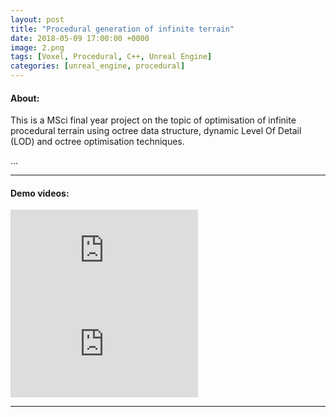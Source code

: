 ```yaml
---
layout: post
title: "Procedural generation of infinite terrain"
date: 2018-05-09 17:00:00 +0000
image: 2.png
tags: [Voxel, Procedural, C++, Unreal Engine]
categories: [unreal_engine, procedural]
---
```


#### About:
This is a MSci final year project on the topic of optimisation of infinite procedural terrain using octree data structure, dynamic Level Of Detail (LOD) and octree optimisation techniques.

...

***
#### Demo videos:
<iframe src="https://www.youtube.com/watch?v=2sqBf3AZPm0" frameborder="0" allowfullscreen></iframe>
<iframe src="https://www.youtube.com/watch?v=31X7C6H0qIE" frameborder="0" allowfullscreen></iframe>

***
